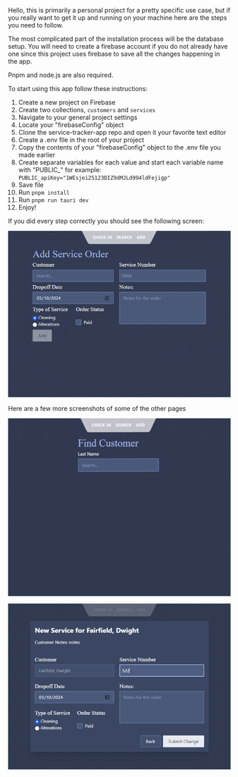 Hello, this is primarily a personal project for a pretty specific use case, but if you really want to get it up and running on your machine here are the steps you need to follow.

The most complicated part of the installation process will be the database setup. You will need to create a firebase account if you do not already have one since this project uses firebase to save all the changes happening in the app.

Pnpm and node.js are also required.

To start using this app follow these instructions:

1. Create a new project on Firebase
2. Create two collections, `customers` and `services`
3. Navigate to your general project settings
4. Locate your "firebaseConfig" object
5. Clone the service-tracker-app repo and open it your favorite text editor
6. Create a .env file in the root of your project
7. Copy the contents of your "firebaseConfig" object to the .env file you made earlier
8. Create separate variables for each value and start each variable name with "PUBLIC_" for example: `PUBLIC_apiKey="1WEsjei25123DIZ9dMJLd994ldFejigp"`
9. Save file
10. Run `pnpm install` 
11. Run `pnpm run tauri dev`
12. Enjoy!

If you did every step correctly you should see the following screen:

![Screenshot of the main page of the service-tracker-app application](/static/images/main_page.png)

Here are a few more screenshots of some of the other pages

![Screenshot of the search page of the app](/static/images/search_gif.gif)

![Screenshot of the add service page](/static/images/add_service.png)
